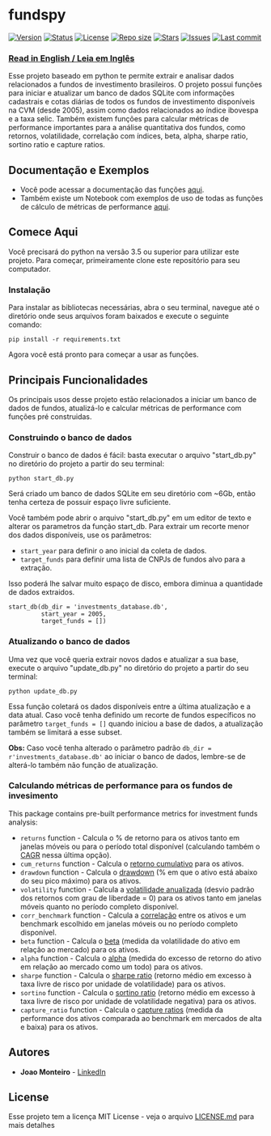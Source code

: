 # fundspy

[![Version](https://img.shields.io/pypi/v/fundspy)]() [![Status](https://img.shields.io/pypi/status/fundspy)]()  [![License](https://img.shields.io/github/license/joaopm33/fundspy)]() [![Repo size](https://img.shields.io/github/repo-size/joaopm33/fundspy)]()   [![Stars](https://img.shields.io/github/stars/joaopm33/fundspy)]()  [![Issues](https://img.shields.io/github/issues/joaopm33/fundspy)]() [![Last commit](https://img.shields.io/github/last-commit/joaopm33/fundspy)]()

### [Read in English / Leia em Inglês](README.md)

Esse projeto baseado em python te permite extrair e analisar dados relacionados a fundos de investimento brasileiros. 
O projeto possui funções para iniciar e atualizar um banco de dados SQLite com informações cadastrais e cotas diárias de todos os fundos de investimento disponíveis na CVM (desde 2005), assim como dados relacionados ao índice ibovespa e a taxa selic.
Também existem funções para calcular métricas de performance importantes para a análise quantitativa dos fundos, como retornos, volatilidade, correlação com índices, beta, alpha, sharpe ratio, sortino ratio e capture ratios.


## Documentação e Exemplos
* Você pode acessar a documentação das funções [aqui](https://joaopm33.github.io/fundspy/docs/fundspy.html).
* Também existe um Notebook com exemplos de uso de todas as funções de cálculo de métricas de performance [aqui](https://jovian.ai/joaopm33/fundspy-example-notebook).


## Comece Aqui
Você precisará do python na versão 3.5 ou superior para utilizar este projeto. Para começar, primeiramente clone este repositório para seu computador. 

### Instalação

Para instalar as bibliotecas necessárias, abra o seu terminal, navegue até o diretório onde seus arquivos foram baixados e execute o seguinte comando:

```
pip install -r requirements.txt
```

Agora você está pronto para começar a usar as funções.


## Principais Funcionalidades

Os principais usos desse projeto estão relacionados a iniciar um banco de dados de fundos, atualizá-lo e calcular métricas de performance com funções pré construidas.


### Construindo o banco de dados

Construir o banco de dados é fácil: basta executar o arquivo "start_db.py" no diretório do projeto a partir do seu terminal:

```
python start_db.py
```

Será criado um banco de dados SQLite em seu diretório com ~6Gb, então tenha certeza de possuir espaço livre suficiente.

Você também pode abrir o arquivo "start_db.py" em um editor de texto e alterar os parametros da função start_db. Para extrair um recorte menor dos dados disponíveis, use os parâmetros:

* ```start_year``` para definir o ano inicial da coleta de dados. 
* ```target_funds``` para definir uma lista de CNPJs de fundos alvo para a extração.

Isso poderá lhe salvar muito espaço de disco, embora diminua a quantidade de dados extraidos.

```
start_db(db_dir = 'investments_database.db', 
         start_year = 2005, 
         target_funds = [])
```

### Atualizando o banco de dados

Uma vez que você queria extrair novos dados e atualizar a sua base, execute o arquivo "update_db.py" no diretório do projeto a partir do seu terminal:

```
python update_db.py
```
Essa função coletará os dados disponíveis entre a última atualização e a data atual. Caso você tenha definido um recorte de fundos específicos no parâmetro ```target_funds = []``` quando iniciou a base de dados, a atualização também se limitará a esse subset.

**Obs:** Caso você tenha alterado o parâmetro padrão ```db_dir = r'investments_database.db'``` ao iniciar o banco de dados, lembre-se de alterá-lo também não função de atualização.

### Calculando métricas de performance para os fundos de invesimento
This package contains pre-built performance metrics for investment funds analysis:
* ```returns``` function - Calcula o % de retorno para os ativos tanto em janelas móveis ou para o período total disponível (calculando também o [CAGR](https://www.investopedia.com/terms/c/cagr.asp) nessa última opção).
* ```cum_returns``` function - Calcula o [retorno cumulativo](https://www.investopedia.com/terms/c/cumulativereturn.asp) para os ativos.
* ```drawdown``` function - Calcula o [drawdown](https://www.investopedia.com/terms/d/drawdown.asp) (% em que o ativo está abaixo do seu pico máximo) para os ativos.
* ```volatility``` function - Calcula a [volatilidade anualizada](https://www.investopedia.com/terms/v/volatility.asp) (desvio padrão dos retornos com grau de liberdade = 0) para os ativos tanto em janelas móveis quanto no período completo disponível.
* ```corr_benchmark``` function - Calcula a [correlação](https://www.investopedia.com/terms/c/correlationcoefficient.asp) entre os ativos e um benchmark escolhido em janelas móveis ou no período completo disponível.
* ```beta``` function - Calcula o [beta](https://www.investopedia.com/terms/b/beta.asp) (medida da volatilidade do ativo em relação ao mercado) para os ativos.
* ```alpha``` function - Calcula o [alpha](https://www.investopedia.com/terms/a/alpha.asp) (medida do excesso de retorno do ativo em relação ao mercado como um todo) para os ativos.
* ```sharpe``` function - Calcula o [sharpe ratio](https://www.investopedia.com/terms/s/sharperatio.asp) (retorno médio em excesso à taxa livre de risco por unidade de volatilidade) para os ativos.
* ```sortino``` function - Calcula o [sortino ratio](https://www.investopedia.com/terms/s/sortinoratio.asp) (retorno médio em excesso à taxa livre de risco por unidade de volatilidade negativa) para os ativos.
* ```capture_ratio``` function - Calcula o [capture ratios](https://cleartax.in/s/capture-ratio) (medida da performance dos ativos comparada ao benchmark em mercados de alta e baixa) para os ativos.


## Autores

* **Joao Monteiro** - [LinkedIn](https://www.linkedin.com/in/joao-penido-monteiro/)


## License

Esse projeto tem a licença MIT License - veja o arquivo [LICENSE.md](LICENSE.md) para mais detalhes
